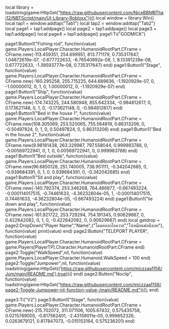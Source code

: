 local library = loadstring(game:HttpGet("https://raw.githubusercontent.com/NiceBBMBThai12/NBTScript/main/UI-Library-Robloxx"))()
local window = library:Win()
local tap1 = window:addtap("Tab1")
local tap2 = window:addtap("Tab2")
local page1 = tap1:addpage()
local page2 = tap1:addpage()
local page3 = tap1:addpage()
local page4 = tap1:addpage()
page1:Ti("GODMICK")

page1:Button1("Fishing rod", function(value)
    game.Players.LocalPlayer.Character.HumanoidRootPart.CFrame = CFrame.new(-113.459351, 254.699951, 813.771179, 0.735317647, 1.04872619e-07, -0.677722633, -6.76540992e-08, 1, 8.13391239e-08, 0.677722633, -1.39593777e-08, 0.735317647)
end)
page1:Button1("Stage", function(value)
    game.Players.LocalPlayer.Character.HumanoidRootPart.CFrame = CFrame.new(-160.295258, 255.715225, 644.689636, -1.1920929e-07, 0, -1.00000012, 0, 1, 0, 1.00000012, 0, -1.1920929e-07)
end)
page1:Button1("Ship", function(value)
    game.Players.LocalPlayer.Character.HumanoidRootPart.CFrame = CFrame.new(-174.743225, 244.580948, 855.642334, -0.984812617, 0, 0.173621148, 0, 1, 0, -0.173621148, 0, -0.984812617)
end)
page1:Button1("Bed in the house 1", function(value)
    game.Players.LocalPlayer.Character.HumanoidRootPart.CFrame = CFrame.new(108.305069, 253.520065, 755.564819, 0.86313206, 0, -0.50497824, 0, 1, 0, 0.50497824, 0, 0.86313206)
end)
page1:Button1("Bed in the house 2", function(value)
    game.Players.LocalPlayer.Character.HumanoidRootPart.CFrame = CFrame.new(9.98181438, 263.329987, 797.558044, 0.999983788, 0, -0.00569722941, 0, 1, 0, 0.00569722941, 0, 0.999983788)
end)    
page1:Button1("Bed outside", function(value)
    game.Players.LocalPlayer.Character.HumanoidRootPart.CFrame = CFrame.new(96.6850128, 251.740005, 736.951111, -0.342042685, 0, -0.939684391, 0, 1, 0, 0.939684391, 0, -0.342042685)
end)
page1:Button1("Sit and play", function(value)
    game.Players.LocalPlayer.Character.HumanoidRootPart.CFrame = CFrame.new(-140.792374, 253.346268, 764.486877, -0.667493224, -0.000114017515, -0.74461633, -4.36232804e-05, 1, -0.000114017515, 0.74461633, -4.36232804e-05, -0.667493224)
end)
page1:Button1("lie down and play", function(value)
    game.Players.LocalPlayer.Character.HumanoidRootPart.CFrame = CFrame.new(-161.921722, 253.729294, 754.191345, 0.90629667, 0, 0.422642082, 0, 1, 0, -0.422642082, 0, 0.90629667)
end)
local getdrop = page2:DropDown("Player Name","Name",{"โดนหลอกไอควาย","โง่เหมือนพ่อมึงเลย"}, function(value)
    print(value)
end)
page2:Button("TELEPORT PLAYER", function(value)
    game.Players.LocalPlayer.Character.HumanoidRootPart.CFrame = game.Players[PlayerTP].Character.HumanoidRootPart.CFrame
end)
page2:Toggle("WalkSpeed",nil, function(value)
    game.Players.LocalPlayer.Character.Humanoid.WalkSpeed = 100
end)
page2:Toggle("Jumpower",nil, function(value)
    loadstring(game:HttpGet(('https://raw.githubusercontent.com/miczzaa1156/Jum/main/README.md'),true))()
end)
page2:Button("Noclip", function(value)
    loadstring(game:HttpGet("https://raw.githubusercontent.com/miczzaa1156/page2-Toggle-Jumpower-nil-function-value-/main/README.md"))();
end)        
    
page3:Ti("V2")
page3:Button1("Stage", function(value)
    game.Players.LocalPlayer.Character.HumanoidRootPart.CFrame = CFrame.new(-215.702072, 311.071106, 1005.67432, 0.575435758, 0.0215789005, -0.817562401, -2.43159011e-05, 0.999652326, 0.0263679121, 0.817847073, -0.015153164, 0.575236201)
end)



    
    
